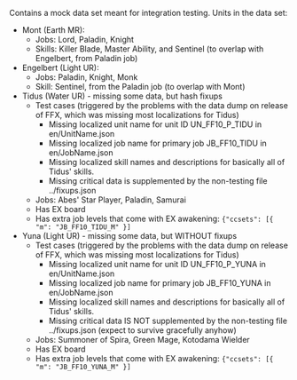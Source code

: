 Contains a mock data set meant for integration testing. Units in the data set:

* Mont (Earth MR):
  * Jobs: Lord, Paladin, Knight
  * Skills: Killer Blade, Master Ability, and Sentinel (to overlap with Engelbert, from Paladin job)
* Engelbert (Light UR):
  * Jobs: Paladin, Knight, Monk
  * Skill: Sentinel, from the Paladin job (to overlap with Mont)
* Tidus (Water UR) - missing some data, but hash fixups
  * Test cases (triggered by the problems with the data dump on release of FFX, which was missing most localizations for Tidus)
    * Missing localized unit name for unit ID UN_FF10_P_TIDU in en/UnitName.json
    * Missing localized job name for primary job JB_FF10_TIDU in en/JobName.json
    * Missing localized skill names and descriptions for basically all of Tidus' skills.
    * Missing critical data is supplemented by the non-testing file ../fixups.json
  * Jobs: Abes' Star Player, Paladin, Samurai
  * Has EX board
  * Has extra job levels that come with EX awakening: `{"ccsets": [{ "m": "JB_FF10_TIDU_M" }]`
* Yuna (Light UR) - missing some data, but WITHOUT fixups
  * Test cases (triggered by the problems with the data dump on release of FFX, which was missing most localizations for Tidus)
    * Missing localized unit name for unit ID UN_FF10_P_YUNA in en/UnitName.json
    * Missing localized job name for primary job JB_FF10_YUNA in en/JobName.json
    * Missing localized skill names and descriptions for basically all of Tidus' skills.
    * Missing critical data IS NOT supplemented by the non-testing file ../fixups.json (expect to survive gracefully anyhow)
  * Jobs: Summoner of Spira, Green Mage, Kotodama Wielder
  * Has EX board
  * Has extra job levels that come with EX awakening: `{"ccsets": [{ "m": "JB_FF10_YUNA_M" }]`
